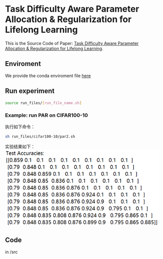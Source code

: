 # Task Difficulty Aware Parameter Allocation & Regularization for Lifelong Learning
This is the Source Code of Paper: [Task Difficulty Aware Parameter Allocation & Regularization for Lifelong Learning](https://arxiv.org/abs/2304.05288).

## Enviroment
We provide the conda enviroment file [here](./CondaEnv.yml)

## Run experiment
```bash
source run_files/[run_file_name.sh]
```

### Example: run PAR on CIFAR100-10
执行如下命令：
```bash
sh run_files/cifar100-10/par2.sh
```
实验结果如下：
![](results.png)

## Code
in /src
